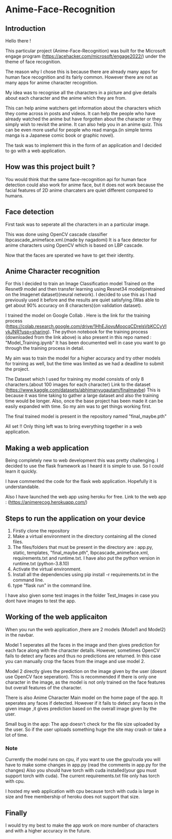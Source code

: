 # Anime-Face-Recognition

## Introduction

Hello there !

This particular project (Anime-Face-Recognition) was built for the Microsoft engage program (https://acehacker.com/microsoft/engage2022/) 
under the theme of face recognition.

The reason why I chose this is because there are already many apps for human face recognition and its fairly common. 
However there are not as many apps for anime character recognition.

My idea was to recognise all the characters in a picture and give details about each character and the anime which they are from.

This can help anime watchers get information about the characters which they come across in posts and videos. 
It can help the people who have already watched the anime but have forgotten about the character or they simply wish to revisit the anime.
It can also help you in an anime quiz. 
This can be even more useful for people who read manga.(in simple terms manga is a Japanese comic book or graphic novel).

The task was to implement this in the form of an application and I decided to go with a web application.

## How was this project built ?

You would think that the same face-recognition api for human face detection could also work for anime face, but it does not work because the facial features of 2D
anime charcaters are quiet different compared to humans.

## Face detection
First task was to seperate all the characters in an a particular image.

This was done using OpenCV cascade classifier lbpcascade_animeface.xml.(made by nagadomi)
It is a face detector for anime characters using OpenCV which is based on LBP cascade.

Now that the faces are sperated we have to get their identity.

## Anime Character recognition
For this I decided to train an Image Classification model Trained on the Resnet9 model and then transfer learning using Resnet34 model(pretrained on the Imagenet dataset)(neural network).
I decided to use this as I had previously used it before and the results are quiet satisfying.(Was able to get about 90% accuracy on 8 characters)(on validation dataset).

I trained the model on Google Collab . 
Here is the link for the training process (https://colab.research.google.com/drive/1HhEJiovuMoocqCDrelsVbKCCyVIvkJNR?usp=sharing).
The python notebook for the training process (downloaded from the link above) is also present in this repo named : "Model_Training.ipynb"
It has been documented well in case you want to go through the training process in detail.

My aim was to train the model for a higher accuracy and try other models for training as well, but the time was limited as we had a deadline to submit the project.

The Dataset which I used for training my model consists of only 8 characters.(about 100 images for each character)
Link to the dataset (https://www.kaggle.com/datasets/abhimanyugautam/finalmaybe)
This is because it was time taking to gather a large dataset and also the training time would be longer.
Also, once the base project has been made it can be easily expanded with time. So my aim was to get things working first.

The final trained model is present in the repository named "final_maybe.pth"

All set !! Only thing left was to bring everything together in a web application.

## Making a web application

Being completely new to web development this was pretty challenging.
I decided to use the flask framework as I heard it is simple to use. So I could learn it quickly.

I have commented the code for the flask web application. Hopefully it is understandable.

Also I have launched the web app using heroku for free.
Link to the web app : (https://animerecog.herokuapp.com/)

## Steps to run the application on your device

1. Firstly clone the repository
2. Make a virtual environment in the directory containing all the cloned files.
3. The files/folders that must be present in the directory are : app.py, static, templates, "final_maybe.pth", lbpcascade_animeface.xml, requirements.txt and       runtime.txt. I have also put the python version in runtime.txt (python-3.8.10)
4. Activate the virtual environment.
5. Install all the dependencies using pip install -r requirements.txt in the command line.
6. type "flask run" in the command line.

I have also given some test images in the folder Test_Images in case you dont have images to test the app.
## Working of the web applicaiton

When you run the web application ,there are 2 models (Model1 and Model2) in the navbar.

Model 1 seperates all the faces in the image and then gives prediction for each face along with the character details.
However, sometimes OpenCV fails to detect any faces and thus no predictions are returned.
In this case you can manually crop the faces from the image and use model 2.

Model 2 directly gives the prediction on the image given by the user (doesnt use OpenCV face seperation).
This is recommended if there is only one character in the image, as the model is not only trained on the face features but overall features of the character.

There is also Anime Character Main model on the home page of the app. It seperates any faces if detected. However if it fails to detect any faces in the given image ,it gives prediction based on the overall image given by the user.

Small bug in the app: The app doesn't check for the file size uploaded by the user. So if the user uploads something huge the site may crash or take a lot of time.
### Note
Currently the model runs on cpu, if you want to use the gpu/cuda you will have to make some changes in app.py (read the comments in app.py for the changes)
Also you should have torch with cuda installed(your gpu must support torch with cuda). The current requirements.txt file only has torch with cpu.

I hosted my web application with cpu because torch with cuda is large in size and free membership of heroku does not support that size.

## Finally
I would try my best to make the app work on more number of characters and with a higher accuracy in the future.
